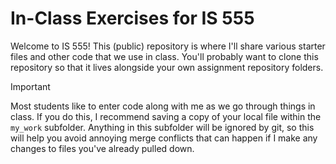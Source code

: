 # In-Class Exercises for IS 555
Welcome to IS 555! This (public) repository is where I'll share various starter files and other code that we use in class. You'll probably want to clone this repository so that it lives alongside your own assignment repository folders. 

> [!IMPORTANT] 
> Most students like to enter code along with me as we go through things in class. If you do this, I recommend saving a copy of your local file within the `my_work` subfolder. Anything in this subfolder will be ignored by git, so this will help you avoid annoying merge conflicts that can happen if I make any changes to files you've already pulled down.
